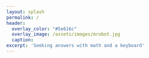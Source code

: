 ```yaml
---
layout: splash
permalink: /
header:
  overlay_color: "#5e616c"
  overlay_image: /assets/images/mrobot.jpg
  caption:
excerpt: 'Seeking answers with math and a keyboard'
---
```

